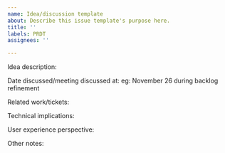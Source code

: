 ```yaml
---
name: Idea/discussion template
about: Describe this issue template's purpose here.
title: ''
labels: PRDT
assignees: ''

---
```


Idea description:

Date discussed/meeting discussed at:
eg: November 26 during backlog refinement

Related work/tickets:

Technical implications:

User experience perspective:

Other notes:
